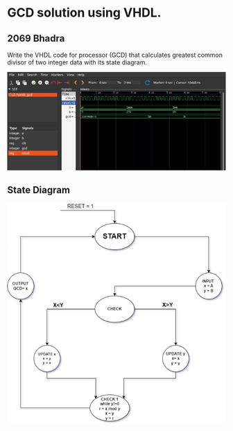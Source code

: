 
<h1>GCD solution using VHDL.</h1>
<h2>2069 Bhadra</h2>
<p>Write the VHDL code for processor (GCD) that calculates greatest common divisor of two integer data with its state diagram.</p>
<img src="./GCD.jpg" alt="GCD for two numbers." />
<h2>State Diagram</h2>
<img src="./../stateDiagram/gcdState.png" alt="State Diagram for GCD" />


